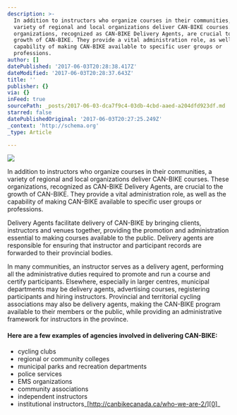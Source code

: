 ```yaml
---
description: >-
  In addition to instructors who organize courses in their communities, a
  variety of regional and local organizations deliver CAN-BIKE courses. These
  organizations, recognized as CAN-BIKE Delivery Agents, are crucial to the
  growth of CAN-BIKE. They provide a vital administration role, as well as the
  capability of making CAN-BIKE available to specific user groups or
  professions.
author: []
datePublished: '2017-06-03T20:28:38.417Z'
dateModified: '2017-06-03T20:28:37.643Z'
title: ''
publisher: {}
via: {}
inFeed: true
sourcePath: _posts/2017-06-03-dca7f9c4-03db-4cbd-aaed-a204dfd923df.md
starred: false
datePublishedOriginal: '2017-06-03T20:27:25.249Z'
_context: 'http://schema.org'
_type: Article

---
```

![](https://the-grid-user-content.s3-us-west-2.amazonaws.com/55c1f730-a49c-461e-a820-b9271e92ee16.gif)

In addition to instructors who organize courses in their communities, a variety of regional and local organizations deliver CAN-BIKE courses. These organizations, recognized as CAN-BIKE Delivery Agents, are crucial to the growth of CAN-BIKE. They provide a vital administration role, as well as the capability of making CAN-BIKE available to specific user groups or professions.

Delivery Agents facilitate delivery of CAN-BIKE by bringing clients, instructors and venues together, providing the promotion and administration essential to making courses available to the public. Delivery agents are responsible for ensuring that instructor and participant records are forwarded to their provincial bodies.

In many communities, an instructor serves as a delivery agent, performing all the administrative duties required to promote and run a course and certify participants. Elsewhere, especially in larger centres, municipal departments may be delivery agents, advertising courses, registering participants and hiring instructors. Provincial and territorial cycling associations may also be delivery agents, making the CAN-BIKE program available to their members or the public, while providing an administrative framework for instructors in the province.

#### Here are a few examples of agencies involved in delivering CAN-BIKE:

* cycling clubs
* regional or community colleges
* municipal parks and recreation departments
* police services
* EMS organizations
* community associations
* independent instructors
* institutional instructors_[http://canbikecanada.ca/who-we-are-2/][0]_

[0]: http://—http//canbikecanada.ca/who-we-are-2/